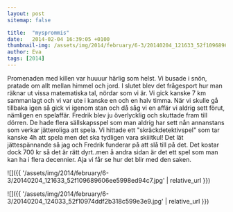 ```yaml
---
layout: post
sitemap: false

title:  "mysprommis"
date:   2014-02-04 16:39:05 +0100
thumbnail-img: /assets/img/2014/february/6-3/20140204_121633_52f109689606ee5998ed94c7.jpg
author: Eva
tags: [2014]
---
```


Promenaden med killen var huuuur härlig som helst. Vi busade i snön, pratade om allt mellan himmel och jord. I slutet blev det frågesport hur man räknar ut vissa matematiska tal, nördar som vi är. Vi gick kanske 7 km sammanlagt och vi var ute i kanske en och en halv timma. När vi skulle gå tillbaka igen så gick vi igenom stan och då såg vi en affär vi aldrig sett förut,  nämligen en spelaffär. Fredrik blev ju överlycklig och skuttade fram till dörren. De hade flera sällskapsspel som man aldrig har sett nån annanstans som verkar jätteroliga att spela. Vi hittade ett "skräckdetektivspel" som tar kanske 4h att spela men det ska tydligen vara skiiitkul! Det lät jättespännande så jag och Fredrik funderar på att slå till på det.  Det kostar dock 700 kr så det är rätt dyrt..men å andra sidan är det ett spel som man kan ha i flera decennier. Aja vi får se hur det blir med den saken.

![]({{ '/assets/img/2014/february/6-3/20140204_121633_52f109689606ee5998ed94c7.jpg'  | relative_url }})

![]({{ '/assets/img/2014/february/6-3/20140204_124033_52f10974ddf2b318c599e3e9.jpg'  | relative_url }})

